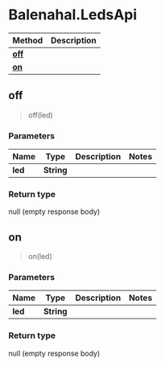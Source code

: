 # Balenahal.LedsApi

Method |  Description
------------- | ------------- 
[**off**](LedsApi.md#off) | 
[**on**](LedsApi.md#on) | 



## off

> off(led)




### Parameters


Name | Type | Description  | Notes
------------- | ------------- | ------------- | -------------
 **led** | **String**|  | 

### Return type

null (empty response body)


## on

> on(led)




### Parameters


Name | Type | Description  | Notes
------------- | ------------- | ------------- | -------------
 **led** | **String**|  | 

### Return type

null (empty response body)

